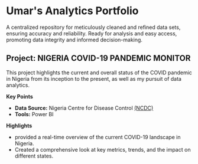 # Umar's Analytics Portfolio

A centralized repository for meticulously cleaned and refined data sets, ensuring accuracy and reliability. Ready for analysis and easy access, promoting data integrity and informed decision-making. 

## Project: NIGERIA COVID-19 PANDEMIC MONITOR
This project highlights the current and overall status of the COVID pandemic in Nigeria from its inception to the present, as well as my pursuit of data analytics.

__Key Points__

* __Data Source:__ Nigeria Centre for Disease Control [(NCDC)](https://covid19.ncdc.gov.ng/)
* __Tools:__ Power BI

__Highlights__

* provided a real-time overview of the current COVID-19 landscape in Nigeria.
* Created a comprehensive look at key metrics, trends, and the impact on different states.
